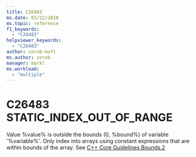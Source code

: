 ```yaml
---
title: C26483
ms.date: 03/22/2018
ms.topic: reference
f1_keywords:
  - "C26483"
helpviewer_keywords:
  - "C26483"
author: corob-msft
ms.author: corob
manager: markl
ms.workload:
  - "multiple"
---
```

# C26483 STATIC_INDEX_OUT_OF_RANGE

Value %value% is outside the bounds (0, %bound%) of variable '%variable%'. Only index into arrays using constant expressions that are within bounds of the array. See [C++ Core Guidelines Bounds.2](https://github.com/isocpp/CppCoreGuidelines/blob/master/CppCoreGuidelines.md#SS-bounds)
